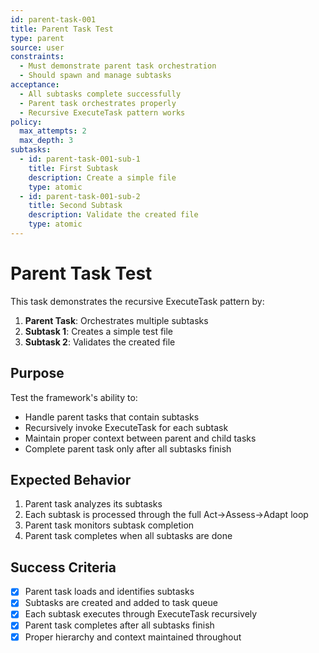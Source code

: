 ```yaml
---
id: parent-task-001
title: Parent Task Test
type: parent
source: user
constraints:
  - Must demonstrate parent task orchestration
  - Should spawn and manage subtasks
acceptance:
  - All subtasks complete successfully
  - Parent task orchestrates properly
  - Recursive ExecuteTask pattern works
policy:
  max_attempts: 2
  max_depth: 3
subtasks:
  - id: parent-task-001-sub-1
    title: First Subtask
    description: Create a simple file
    type: atomic
  - id: parent-task-001-sub-2
    title: Second Subtask  
    description: Validate the created file
    type: atomic
---
```


# Parent Task Test

This task demonstrates the recursive ExecuteTask pattern by:

1. **Parent Task**: Orchestrates multiple subtasks
2. **Subtask 1**: Creates a simple test file
3. **Subtask 2**: Validates the created file

## Purpose

Test the framework's ability to:
- Handle parent tasks that contain subtasks
- Recursively invoke ExecuteTask for each subtask
- Maintain proper context between parent and child tasks
- Complete parent task only after all subtasks finish

## Expected Behavior

1. Parent task analyzes its subtasks
2. Each subtask is processed through the full Act→Assess→Adapt loop
3. Parent task monitors subtask completion
4. Parent task completes when all subtasks are done

## Success Criteria

- [x] Parent task loads and identifies subtasks
- [x] Subtasks are created and added to task queue
- [x] Each subtask executes through ExecuteTask recursively
- [x] Parent task completes after all subtasks finish
- [x] Proper hierarchy and context maintained throughout